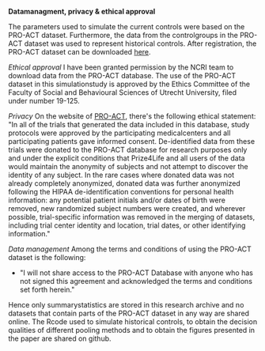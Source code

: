 **Datamanagment, privacy & ethical approval**

The parameters used to simulate the current controls were based on the PRO-ACT dataset. Furthermore, the data from the controlgroups in the PRO-ACT dataset was used to represent historical controls. 
After registration, the PRO-ACT dataset can be downloaded [here](https://nctu.partners.org/ProACT/Data/Index/1).

*Ethical approval*
I have been granted permission by the NCRI team to download data from the PRO-ACT database.
The use of the PRO-ACT dataset in this simulationstudy is approved by the Ethics Committee of the Faculty of Social and Behavioural Sciences of Utrecht
University, filed under number 19-125.

*Privacy*
On the website of [PRO-ACT](https://nctu.partners.org/ProACT/Document/DisplayLatest/2#anchor_0), there's the following ethical statement:
"In all of the trials that generated the data included in this database, study protocols were approved by the participating medicalcenters and all participating patients gave informed consent. De-identified data from these trials were donated to the PRO-ACT database for research purposes only and under the explicit conditions that Prize4Life and all users of the data would maintain the anonymity of subjects and not attempt to discover the identity of any subject. In the rare cases where donated data was not already completely anonymized, donated data was further anonymized following the HIPAA de-identification conventions for personal health information: any potential patient initials and/or dates of birth were removed, new randomized subject numbers were created, and wherever possible, trial-specific information was removed in the merging of datasets, including trial center identity and location, trial dates, or other identifying information."

*Data management*
Among the terms and conditions of using the PRO-ACT dataset is the following:

- "I will not share access to the PRO-ACT Database with anyone who has not signed this agreement and acknowledged the terms and conditions set forth herein."

Hence only summarystatistics are stored in this research archive and no datasets that contain parts of the PRO-ACT dataset in any way are shared online.
The Rcode used to simulate historical controls, to obtain the decision qualities of different pooling methods and to obtain the figures presented in the paper are shared on github.

